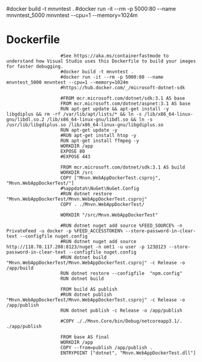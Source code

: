 ﻿
#docker build -t mnvntest .
#docker run -it --rm -p 5000:80 --name mnvntest_5000 mnvntest --cpu=1 --memory=1024m

# Dockerfile


						#See https://aka.ms/containerfastmode to understand how Visual Studio uses this Dockerfile to build your images for faster debugging.
						#docker build -t mnvntest .
						#docker run -it --rm -p 5000:80 --name mnvntest_5000 mnvntest --cpu=1 --memory=1024m
						#https://hub.docker.com/_/microsoft-dotnet-sdk

						#FROM mcr.microsoft.com/dotnet/sdk:3.1 AS base
						FROM mcr.microsoft.com/dotnet/aspnet:3.1 AS base
						RUN apt-get update && apt-get install -y libgdiplus && rm -rf /var/lib/apt/lists/* && ln -s /lib/x86_64-linux-gnu/libdl.so.2 /lib/x86_64-linux-gnu/libdl.so && ln -s /usr/lib/libgdiplus.so /lib/x86_64-linux-gnu/libgdiplus.so
						RUN apt-get update -y
						#RUN apt-get install htop -y
						RUN apt-get install ffmpeg -y
						WORKDIR /app
						EXPOSE 80
						#EXPOSE 443

						FROM mcr.microsoft.com/dotnet/sdk:3.1 AS build
						WORKDIR /src
						COPY ["Mnvn.WebAppDockerTest.csproj", "Mnvn.WebAppDockerTest/"]
						#%appdata%\NuGet\NuGet.Config
						#RUN dotnet restore "Mnvn.WebAppDockerTest/Mnvn.WebAppDockerTest.csproj"
						COPY . ./Mnvn.WebAppDockerTest/

						WORKDIR "/src/Mnvn.WebAppDockerTest"

						#RUN dotnet nuget add source %FEED_SOURCE% -n PrivateFeed -u docker -p %FEED_ACCESSTOKEN% --store-password-in-clear-text --configfile nuget.config
						#RUN dotnet nuget add source http://118.70.117.208:8123/nuget -n omt1 -u user -p 123@123 --store-password-in-clear-text --configfile nuget.config
						#RUN dotnet build "Mnvn.WebAppDockerTest/Mnvn.WebAppDockerTest.csproj" -c Release -o /app/build
						RUN dotnet restore --configfile  "npm.config"
						RUN dotnet build

						FROM build AS publish
						#RUN dotnet publish "Mnvn.WebAppDockerTest/Mnvn.WebAppDockerTest.csproj" -c Release -o /app/publish
						RUN dotnet publish -c Release -o /app/publish

						#COPY ././Mnvn.Core/bin/Debug/netcoreapp3.1/. ./app/publish

						FROM base AS final
						WORKDIR /app
						COPY --from=publish /app/publish .
						ENTRYPOINT ["dotnet", "Mnvn.WebAppDockerTest.dll"]